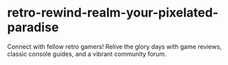# retro-rewind-realm-your-pixelated-paradise
Connect with fellow retro gamers! Relive the glory days with game reviews, classic console guides, and a vibrant community forum.
